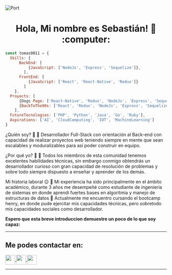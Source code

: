 ![Port](https://www.mastercard.com/news/media/lnhfsjdx/crypto-start-path-banner.png)
<h1 align="center"> Hola, Mi nombre es Sebastián! 👋 :computer: </h1>

```js
const tomas0011 = {
  Skills: {
      BackEnd: [
          {JavaScript: ['NodeJs', 'Express', 'Sequelize']},
        ],
      FrontEnd: [
          {JavaScript: ['React', 'React-Native', 'Redux']}
        ]
    },
  Proyects: [
      {Dogs Page: ['React-Native', 'Redux', 'NodeJs', 'Express', 'Sequelize', 'Passport']},
      {BackToThe90s: ['React', 'Redux', 'NodeJs', 'Express', 'Sequelize', 'Passport']}
    ],
  FutureTecnologies: ['PHP', 'Python', 'Java', 'Go', 'Ruby'],
  Aspirations: ['AI', 'CloudComputing', 'IOT', 'MachineLearning']
}
```

<div>
  <p>
    ¿Quién soy? 👀 
    🔸 Desarrollador Full-Stack con orientación al Back-end con capacidad de realizar proyectos web teniendo siempre en mente que 
      sean escalables y moduralizables para así poder construir en equipo.
  </p>
  <p>
    ¿Por qué yo? 🙇 
    🔸 Todos los miembros de esta comunidad tenemos excelentes habilidades técnicas, sin embargo conmigo obtendrás un desarrollador 
    curioso con gran capacidad de resolución de problemas y sobre todo siempre dispuesto a enseñar y aprender de los demás.
  </p>
  <p>
    Mi historia laboral 😉 
    🔸 Mi experiencia ha sido principalmente en el ámbito académico, durante 3 años me desempeñé como estudiante de ingeniería de 
    sistemas en donde aprendí fuertes bases en algoritmia y manejo de estructuras de datos
    🔸 Actualmente me encuentro cursando el bootcamp henry, en donde pude ejercitar mis capacidades técnicas, pero sobretodo mis 
    capacidades sociales como desarrollador.
  </p>
  <strong> Espero que esta breve introduccion demuestre un poco de lo que soy capaz: </strong>
</div>
<hr/>

<h2> Me podes contactar en: </h2>

<p>
    <a href="https://www.linkedin.com/in/cerutti-sebastiáng" target:"_blank">
      <img align="center" src="https://cdn.jsdelivr.net/npm/simple-icons@3.0.1/icons/linkedin.svg" height="30" width="30"/>
    </a>
    <a href="https://portafolio-sebastian-cerutti.netlify.app/" target:"_blank" >
      <img align="center" src="https://cdn.jsdelivr.net/npm/simple-icons@3.0.1/icons/about-dot-me.svg" height="30" width="30"/>
    </a>
    <a href="https://github.com/Scerutti" target:"_blank">
      <img align="center" src="https://cdn.jsdelivr.net/npm/simple-icons@3.0.1/icons/github.svg" height="30" width="30" />
    </a>
<p/>

<hr/>
